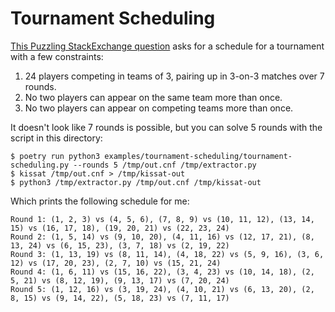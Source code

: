 Tournament Scheduling
=====================

[This Puzzling StackExchange question](https://puzzling.stackexchange.com/questions/126302/tournament-scheduling-puzzle) asks for a schedule for a tournament with a few constraints:

  1. 24 players competing in teams of 3, pairing up in 3-on-3 matches over 7 rounds.
  2. No two players can appear on the same team more than once.
  3. No two players can appear on competing teams more than once.

It doesn't look like 7 rounds is possible, but you can solve 5 rounds with the script in this directory:

```
$ poetry run python3 examples/tournament-scheduling/tournament-scheduling.py --rounds 5 /tmp/out.cnf /tmp/extractor.py
$ kissat /tmp/out.cnf > /tmp/kissat-out
$ python3 /tmp/extractor.py /tmp/out.cnf /tmp/kissat-out
```

Which prints the following schedule for me:

```
Round 1: (1, 2, 3) vs (4, 5, 6), (7, 8, 9) vs (10, 11, 12), (13, 14, 15) vs (16, 17, 18), (19, 20, 21) vs (22, 23, 24)
Round 2: (1, 5, 14) vs (9, 10, 20), (4, 11, 16) vs (12, 17, 21), (8, 13, 24) vs (6, 15, 23), (3, 7, 18) vs (2, 19, 22)
Round 3: (1, 13, 19) vs (8, 11, 14), (4, 18, 22) vs (5, 9, 16), (3, 6, 12) vs (17, 20, 23), (2, 7, 10) vs (15, 21, 24)
Round 4: (1, 6, 11) vs (15, 16, 22), (3, 4, 23) vs (10, 14, 18), (2, 5, 21) vs (8, 12, 19), (9, 13, 17) vs (7, 20, 24)
Round 5: (1, 12, 16) vs (3, 19, 24), (4, 10, 21) vs (6, 13, 20), (2, 8, 15) vs (9, 14, 22), (5, 18, 23) vs (7, 11, 17)
```
